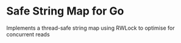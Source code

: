 # Safe String Map for Go
Implements a thread-safe string map using RWLock to optimise for concurrent reads
